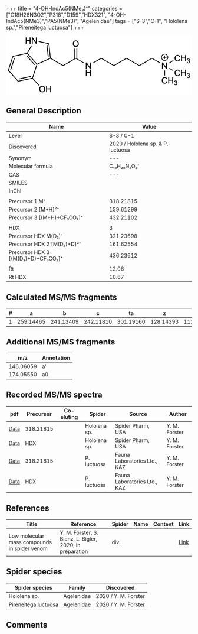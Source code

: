 +++
title = "4-OH-IndAc5(NMe₃)⁺"
categories = ["C18H28N3O2","P318","D159","HDX321",
"4-OH-IndAc5(NMe3)","PA5(NMe3)",
"Agelenidae"]
tags = ["S-3","C-1",
"Hololena sp.","Pireneitega luctuosa"]
+++

![](/img/4-OH-IndAc5(NMe3).png)

## General Description

| Name                       | Value              |
|----------------------------|--------------------|
| Level                      | S-3 / C-1          |
| Discovered                 | 2020 / Hololena sp. & P. luctuosa |
| Synonym                    | ---                |
| Molecular formula          | C₁₈H₂₈N₃O₂⁺                   |
| CAS                        | ---                |
| SMILES |   |
| InChI  |   |
|                            |                    |
| Precursor 1  M⁺         | 318.21815                   |
| Precursor 2 [M+H]²⁺       | 159.61299                   |
| Precursor 3 [(M+H)+CF₃CO₂]⁺              | 432.21102                   |
|                            |                    |
| HDX                        | 3                   |
| Precursor HDX    M(D₃)⁺   | 321.23698                   |
| Precursor HDX 2 [M(D₃)+D]²⁺ | 161.62554                   |
| Precursor HDX 3 [(M(D₃)+D)+CF₃CO₂]⁺          | 436.23612                   |
|                            |                    |
| Rt                         | 12.06                   |
| Rt HDX                     | 10.67                   |

## Calculated MS/MS fragments

| # | a         | b         | c         | ta        | z         | y         | tz        |
|---|-----------|-----------|-----------|-----------|-----------|-----------|-----------|
| 1 | 259.14465 | 241.13409 | 242.11810 | 301.19160 | 128.14393 | 111.11738 | 146.17830 |

## Additional MS/MS fragments

| m/z | Annotation |
|-----|------------|
| 146.06059    | a'   |
| 174.05550    | a0   |

## Recorded MS/MS spectra

| pdf                                             | Precursor | Co-eluting | Spider      | Source                       | Author        |
|-------------------------------------------------|-----------|------------|-------------|------------------------------|---------------|
| [Data](/pdf/Hololena-sp/318_4-OH-IndAc5(NMe3)_Ho-sp.pdf) | 318.21815 |           | Hololena sp. | Spider Pharm, USA | Y. M. Forster |
| [Data](/pdf/Hololena-sp/318_4-OH-IndAc5(NMe3)_Ho-sp_HDX.pdf) | HDX |           | Hololena sp. | Spider Pharm, USA | Y. M. Forster |
| [Data](/pdf/P-luctuosa/318_4-OH-IndAc5(NMe3)_Pl.pdf) | 318.21815 |           | P. luctuosa | Fauna Laboratories Ltd., KAZ | Y. M. Forster |
| [Data](/pdf/P-luctuosa/318_4-OH-IndAc5(NMe3)_Pl_HDX.pdf) | HDX |           | P. luctuosa | Fauna Laboratories Ltd., KAZ | Y. M. Forster |


## References

| Title | Reference | Spider | Name | Content | Link |
|-------|-----------|--------|------|---------|------|
| Low molecular mass compounds in spider venom      | Y. M. Forster, S. Bienz, L. Bigler, 2020, in preparation          | div.       |   |   | [Link](unknown) |

## Spider species

| Spider species     | Family     | Discovered           |
|--------------------|------------|----------------------|
| Hololena sp.       | Agelenidae | 2020 / Y. M. Forster |
| Pireneitega luctuosa | Agelenidae | 2020 / Y. M. Forster |


## Comments